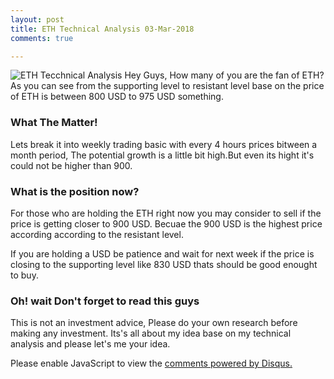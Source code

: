 ```yaml
---
layout: post
title: ETH Technical Analysis 03-Mar-2018
comments: true

---
```

![ETH Tecchnical Analysis](https://www.coinigy.com/assets/img/charts/5a98eb3d3058d.png)
Hey Guys, How many of you are the fan of ETH?
As you can see from the supporting level to resistant level base on the price of ETH is between 800 USD to 975 USD something.

### What The Matter! 
Lets break it into weekly trading basic with every 4 hours prices bitween a month period, The potential growth is a little bit high.But even its hight it's could not be higher than 900.

### What is the position now?
For those who are holding the ETH right now you may consider to sell if the price is getting closer to 900 USD. Becuae the 900 USD is the highest price according according to the resistant level.

If you are holding a USD be patience and wait for next week if the price is closing to the supporting level like 830 USD thats should be good enought to buy.

### Oh! wait Don't forget to read this guys
This is not an investment advice, Please do your own research before making any investment.
Its's all about my idea base on my technical analysis and please let's me your idea.
<div id="disqus_thread"></div>
<script>

/**
*  RECOMMENDED CONFIGURATION VARIABLES: EDIT AND UNCOMMENT THE SECTION BELOW TO INSERT DYNAMIC VALUES FROM YOUR PLATFORM OR CMS.
*  LEARN WHY DEFINING THESE VARIABLES IS IMPORTANT: https://disqus.com/admin/universalcode/#configuration-variables*/
/*
var disqus_config = function () {
this.page.url = PAGE_URL;  // Replace PAGE_URL with your page's canonical URL variable
this.page.identifier = PAGE_IDENTIFIER; // Replace PAGE_IDENTIFIER with your page's unique identifier variable
};
*/
(function() { // DON'T EDIT BELOW THIS LINE
var d = document, s = d.createElement('script');
s.src = 'https://https-www-ayoungnotes-com.disqus.com/embed.js';
s.setAttribute('data-timestamp', +new Date());
(d.head || d.body).appendChild(s);
})();
</script>
<noscript>Please enable JavaScript to view the <a href="https://disqus.com/?ref_noscript">comments powered by Disqus.</a></noscript>

<script id="dsq-count-scr" src="//https-www-ayoungnotes-com.disqus.com/count.js" async></script>
